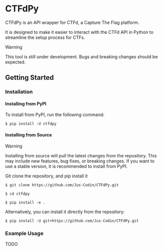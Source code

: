 # CTFdPy

CTFdPy is an API wrapper for CTFd, a Capture The Flag platform.

It is designed to make it easier to interact with the CTFd API in Python to streamline the setup process for CTFs.

> [!WARNING]
>  This tool is still under development. Bugs and breaking changes should be expected.

## Getting Started

### Installation 

#### Installing from PyPI

To install from PyPI, run the following command:

```console
$ pip install -U ctfdpy
```

#### Installing from Source

> [!WARNING]
> Installing from source will pull the latest changes from the repository. This may include new features, bug fixes, or breaking changes. If you want to use a stable version, it is recommended to install from PyPI.

Git clone the repository, and pip install it

```console
$ git clone https://github.com/Jus-Codin/CTFdPy.git

$ cd ctfdpy

$ pip install -e .
```

Alternatively, you can install it directly from the repository:

```console
$ pip install -U git+https://github.com/Jus-Codin/CTFdPy.git
```

### Example Usage
TODO